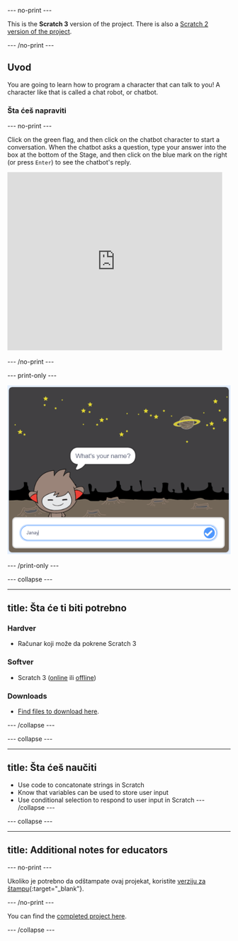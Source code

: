 \--- no-print \---

This is the **Scratch 3** version of the project. There is also a [Scratch 2 version of the project](https://projects.raspberrypi.org/en/projects/chatbot-scratch2).

\--- /no-print \---

## Uvod

You are going to learn how to program a character that can talk to you! A character like that is called a chat robot, or chatbot.

### Šta ćeš napraviti

\--- no-print \---

Click on the green flag, and then click on the chatbot character to start a conversation. When the chatbot asks a question, type your answer into the box at the bottom of the Stage, and then click on the blue mark on the right (or press `Enter`) to see the chatbot's reply.

<div class="scratch-preview">
  <iframe allowtransparency="true" width="485" height="402" src="https://scratch.mit.edu/projects/embed/248864190/?autostart=false" 
  frameborder="0" scrolling="no"></iframe>
</div>

\--- /no-print \---

\--- print-only \---

![complete project](images/chatbot-preview.png)

\--- /print-only \---

\--- collapse \---

* * *

## title: Šta će ti biti potrebno

### Hardver

- Računar koji može da pokrene Scratch 3

### Softver

- Scratch 3 ([online](https://rpf.io/scratchon) ili [offline](https://rpf.io/scratchoff))

### Downloads

- [Find files to download here](http://rpf.io/p/en/chatbot-go).

\--- /collapse \---

\--- collapse \---

* * *

## title: Šta ćeš naučiti

- Use code to concatonate strings in Scratch
- Know that variables can be used to store user input
- Use conditional selection to respond to user input in Scratch \--- /collapse \---

\--- collapse \---

* * *

## title: Additional notes for educators

\--- no-print \---

Ukoliko je potrebno da odštampate ovaj projekat, koristite [verziju za štampu](https://projects.raspberrypi.org/en/projects/chatbot/print){:target="_blank"}.

\--- /no-print \---

You can find the [completed project here](http://rpf.io/p/en/chatbot-get).

\--- /collapse \---